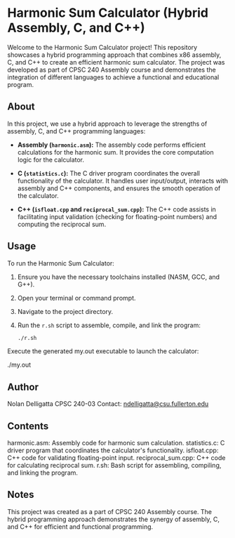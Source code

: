 # Harmonic Sum Calculator (Hybrid Assembly, C, and C++)

Welcome to the Harmonic Sum Calculator project! This repository showcases a hybrid programming approach that combines x86 assembly, C, and C++ to create an efficient harmonic sum calculator. The project was developed as part of CPSC 240 Assembly course and demonstrates the integration of different languages to achieve a functional and educational program.

## About

In this project, we use a hybrid approach to leverage the strengths of assembly, C, and C++ programming languages:

- **Assembly (`harmonic.asm`):** The assembly code performs efficient calculations for the harmonic sum. It provides the core computation logic for the calculator.

- **C (`statistics.c`):** The C driver program coordinates the overall functionality of the calculator. It handles user input/output, interacts with assembly and C++ components, and ensures the smooth operation of the calculator.

- **C++ (`isfloat.cpp` and `reciprocal_sum.cpp`):** The C++ code assists in facilitating input validation (checking for floating-point numbers) and computing the reciprocal sum.

## Usage

To run the Harmonic Sum Calculator:

1. Ensure you have the necessary toolchains installed (NASM, GCC, and G++).
2. Open your terminal or command prompt.
3. Navigate to the project directory.
4. Run the `r.sh` script to assemble, compile, and link the program:

   ```bash
   ./r.sh
Execute the generated my.out executable to launch the calculator:

./my.out

## Author
Nolan Delligatta
CPSC 240-03
Contact: ndelligatta@csu.fullerton.edu

## Contents
harmonic.asm: Assembly code for harmonic sum calculation.
statistics.c: C driver program that coordinates the calculator's functionality.
isfloat.cpp: C++ code for validating floating-point input.
reciprocal_sum.cpp: C++ code for calculating reciprocal sum.
r.sh: Bash script for assembling, compiling, and linking the program.

## Notes
This project was created as a part of CPSC 240 Assembly course.
The hybrid programming approach demonstrates the synergy of assembly, C, and C++ for efficient and functional programming.
